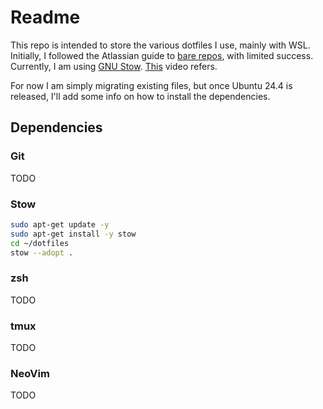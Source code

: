 # Readme

This repo is intended to store the various dotfiles I use, mainly with WSL. Initially, I followed the Atlassian guide to [bare repos](https://www.atlassian.com/git/tutorials/dotfiles), with limited success. Currently, I am using [GNU Stow](https://www.gnu.org/software/stow/). 
[This](https://www.youtube.com/watch?v=y6XCebnB9gs) video refers. 

For now I am simply migrating existing files, but once Ubuntu 24.4 is released, I'll add some info on how to install the dependencies. 

## Dependencies
### Git
TODO 

### Stow
``` sh
sudo apt-get update -y
sudo apt-get install -y stow
cd ~/dotfiles
stow --adopt .
```

### zsh
TODO

### tmux
TODO

### NeoVim
TODO
